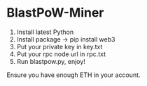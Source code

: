# BlastPoW-Miner

1. Install latest Python
2. Install package -> pip install web3
3. Put your private key in key.txt
4. Put your rpc node url in rpc.txt
5. Run blastpow.py, enjoy!

Ensure you have enough ETH in your account.
